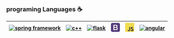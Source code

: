 ### programing Languages ☕
| [<img src="https://picodotdev.github.io/blog-bitix/assets/images/logotypes/spring.svg" alt="spring framework" width="24">](https://spring.io/) | [<img src="https://upload.wikimedia.org/wikipedia/commons/1/18/ISO_C%2B%2B_Logo.svg" alt="c++" width="38">](https://www.bloodshed.net/)  | [<img src="https://c0.klipartz.com/pngpicture/654/56/gratis-png-flask-web-framework-python-software-framework-jinja-flask.png" alt="flask" width="24">](https://flask.palletsprojects.com/en/2.0.x/)  |  [<img src="https://raw.githubusercontent.com/github/explore/80688e429a7d4ef2fca1e82350fe8e3517d3494d/topics/bootstrap/bootstrap.png" alt="Bootstrap" width="24">](https://getbootstrap.com/) |  [<img src="https://raw.githubusercontent.com/github/explore/80688e429a7d4ef2fca1e82350fe8e3517d3494d/topics/javascript/javascript.png" alt="jQuery" width="24">](https://jquery.com/) | [<img src="https://upload.wikimedia.org/wikipedia/commons/thumb/c/cf/Angular_full_color_logo.svg/1200px-Angular_full_color_logo.svg.png" alt="angular" width="24">](https://angular.io/guide/http/)
|---|---|---|---|---|---|
 
